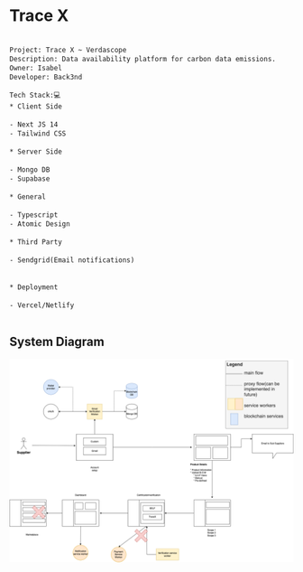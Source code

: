 # Trace X

```

Project: Trace X ~ Verdascope
Description: Data availability platform for carbon data emissions.
Owner: Isabel
Developer: Back3nd

Tech Stack:💻
* Client Side

- Next JS 14
- Tailwind CSS

* Server Side

- Mongo DB
- Supabase

* General

- Typescript
- Atomic Design

* Third Party

- Sendgrid(Email notifications)


* Deployment

- Vercel/Netlify


```






## System Diagram

![sys_diagram](https://github.com/PriyathamVarma/traceX/blob/main/system-diagram-tracex.drawio.png)

